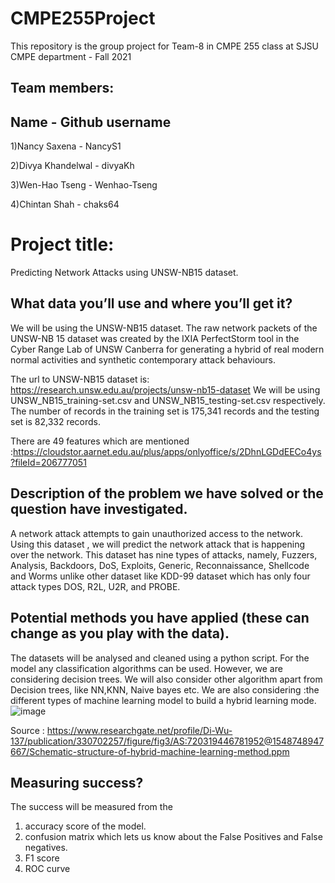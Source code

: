# CMPE255Project
This repository is the group project for Team-8 in CMPE 255 class at SJSU CMPE department - Fall 2021
## Team members:
## Name - Github username

1)Nancy Saxena - NancyS1

2)Divya Khandelwal - divyaKh

3)Wen-Hao Tseng - Wenhao-Tseng

4)Chintan Shah - chaks64

# Project title: 

Predicting Network Attacks using UNSW-NB15 dataset. 

## What data you’ll use and where you’ll get it?

We will be using the UNSW-NB15 dataset. The raw network packets of the UNSW-NB 15 dataset was created by the IXIA PerfectStorm tool in the Cyber Range Lab of UNSW Canberra for generating a hybrid of real modern normal activities and synthetic contemporary attack behaviours.

The url to UNSW-NB15  dataset is:
https://research.unsw.edu.au/projects/unsw-nb15-dataset 
We will be using UNSW_NB15_training-set.csv and UNSW_NB15_testing-set.csv respectively. The number of records in the training set is 175,341 records and the testing set is 82,332 records.

There are 49 features which are mentioned :https://cloudstor.aarnet.edu.au/plus/apps/onlyoffice/s/2DhnLGDdEECo4ys?fileId=206777051


## Description of the problem we have solved or the question have investigated.

A network attack attempts to gain unauthorized access to the network. Using this dataset , we will predict the network attack that is happening over the network. This dataset has nine types of attacks, namely, Fuzzers, Analysis, Backdoors, DoS, Exploits, Generic, Reconnaissance, Shellcode and Worms unlike other dataset like KDD-99 dataset which has only four attack types DOS, R2L, U2R, and PROBE.

## Potential methods you have applied (these can change as you play with the data).

The datasets will be analysed and cleaned using a python script. For the model any classification algorithms can be used. However, we are considering decision trees. We will also consider other algorithm apart from Decision trees, like NN,KNN, Naive bayes etc. We are also considering :the different types of machine learning model  to build a hybrid learning mode.
![image](https://user-images.githubusercontent.com/79034901/138795426-a0a061d0-6a6f-442c-899f-490578660de8.png)

Source : https://www.researchgate.net/profile/Di-Wu-137/publication/330702257/figure/fig3/AS:720319446781952@1548748947667/Schematic-structure-of-hybrid-machine-learning-method.ppm


## Measuring success?

The success will be measured from the 
1. accuracy score of the model. 
2. confusion matrix which lets us know about the False Positives and False negatives.
3. F1 score
4. ROC curve 













